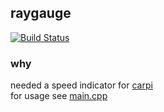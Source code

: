 ## raygauge
[![Build Status](http://build.eberlein.io:8080/job/cpp_raygauge/badge/icon)](http://build.eberlein.io:8080/job/cpp_raygauge/)
### why
needed a speed indicator for [carpi](https://github.com/nbdy/carpi)<br>
for usage see [main.cpp](https://github.com/nbdy/raygauge/blob/master/main.cpp)
